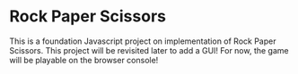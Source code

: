 # Rock Paper Scissors
This is a foundation Javascript project on implementation of Rock Paper Scissors.
This project will be revisited later to add a GUI!
For now, the game will be playable on the browser console!